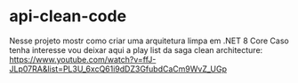 # api-clean-code
Nesse projeto mostr como criar uma arquitetura limpa em .NET 8 Core
Caso tenha interesse vou deixar aqui a play list da saga clean architecture:
https://www.youtube.com/watch?v=ffJ-JLp07RA&list=PL3U_6xcQ61i9dDZ3GfubdCaCm9WvZ_UGp
